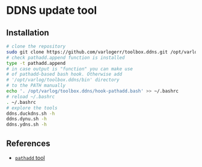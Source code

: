# DDNS update tool

## Installation

```sh
# clone the repository
sudo git clone https://github.com/varlogerr/toolbox.ddns.git /opt/varlog/toolbox.ddns
# check pathadd.append function is installed
type -t pathadd.append
# in case output is "function" you can make use
# of pathadd-based bash hook. Otherwise add
# '/opt/varlog/toolbox.ddns/bin' directory
# to the PATH manually
echo '. /opt/varlog/toolbox.ddns/hook-pathadd.bash' >> ~/.bashrc
# reload ~/.bashrc
. ~/.bashrc
# explore the tools
ddns.duckdns.sh -h
ddns.dynu.sh -h
ddns.ydns.sh -h
```

## References

* [`pathadd` tool](https://github.com/varlogerr/toolbox.pathadd)
